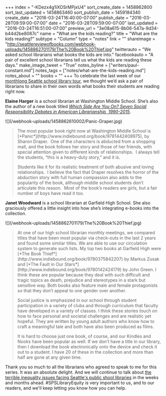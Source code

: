 +++
index = "-KDezx4g1iXOSrMPjxU4"
sort_create_date = 1458862800
sort_last_updated = 1458863460
sort_publish_date = 1459184340
create_date = "2016-03-24T16:40:00-07:00"
publish_date = "2016-03-28T09:59:00-07:00"
date = "2016-03-28T09:59:00-07:00"
last_updated = "2016-03-24T16:51:00-07:00"
preview_url = "3e08a615-8b06-547a-9d34-b44d2be8087c"
name = "What are the kids reading?"
title = "What are the kids reading?"
subtype = "Column"
type = "notes"
link = ""
shareimage = "http://seattlereviewofbooks.com/webhook-uploads/1458862701179/The%20Book%20Thief.jpg"
twitterauto = "We asked school librarians what books the kids are into."
facebookauto = "A pair of excellent school librarians tell us what the kids are reading these days."
make_image_tweet = "True"
notes_byline = ["writers/paul-constant.md"]
notes_tags = ["notes/what-are-the-kids-reading.md"]
notes_about = ""
books = ""
+++
To celebrate the last week of our [monthlong Seattle school library tour](http://seattlereviewofbooks.com/notes/2016/03/21/heres-what-you-can-do-to-fight-the-inequality-in-seattle-public-schools-libraries/), we thought we’d ask a pair of librarians to share in their own words what books their students are reading right now. 

**Elaine Harger** is a school librarian at Washington Middle School. She’s also the author of a new book titled [*Which Side Are You On? Seven Social Responsibility Debates in American Librarianship, 1990-2015*](http://www.mcfarlandbooks.com/book-2.php?id=978-0-7864-9455-2).

<p class="image-left">![](/webhook-uploads/1458862610002/Panic-Draper.jpg)</p><blockquote><p>The most popular book right now at Washington Middle School is [*Panic*](http://www.indiebound.org/book/9781442408975), by Sharon Draper.  One of the characters is abducted from a shopping mall, and the book follows her story and those of her friends, with special attention given to different kinds of relationships.  I always tell the students, “this is a heavy-duty story,” and it is.</p> 

<p>Students like it for its realistic treatment of both abusive and loving relationships.  I believe the fact that Draper resolves the horror of the abduction story with full human compassion also adds to the popularity of the book, although middle school students don’t articulate this reason.  Most of the book’s readers are girls, but a fair number of boys have read it too.</p></blockquote>

**Janet Woodward** is a school librarian at Garfield High School. She also graciously offered a little insight into how she’s integrating e-books into the collection.

<p class="image-left">![](/webhook-uploads/1458862701179/The%20Book%20Thief.jpg)</p><blockquote><p>At one of our high school librarian monthly meetings, we compared titles that have been most popular via check-outs in the last 2 years and found some similar titles. We are able to use our circulation system to generate such lists. My top two books at Garfield High were [*The Book Thief*](http://www.indiebound.org/book/9780375842207) by Markus Zusak and [*The Fault in Our Stars*](http://www.indiebound.org/book/9780142424179) by John Green. I think these are popular because they deal with such difficult and tragic topics as death, prejudice and stereotypes in a stark but sensitive way. Both books also feature male and female protagonists so that they don’t appeal to one gender over another.</p>

<p>Social justice is emphasized in our school through student participation in a variety of clubs and through curriculum that faculty have developed in a variety of classes. I think these stories touch on how to face personal and societal challenges and are realistic yet hopeful. They are written by young adult authors who know how to craft a meaningful tale and both have also been produced as films.</p>

<p>It is hard to choose just one book, of course, and our Kindles and Nooks have been popular as well. If we don’t have a title in our library, then I download the book electronically onto the device and check it out to a student. I have 20 of these in the collection and more than half are gone at any given time.</p></blockquote>

Thank you so much to all the librarians who agreed to speak to me for this series. It was an absolute delight. And we will continue to talk about [the terrible inequality issues facing Seattle's public shool libraries](http://seattlereviewofbooks.com/notes/2016/03/21/heres-what-you-can-do-to-fight-the-inequality-in-seattle-public-schools-libraries/) in the weeks and months ahead. #SPSLibraryEquity is very important to us, and to our readers, and we'll keep letting you know how you can help.